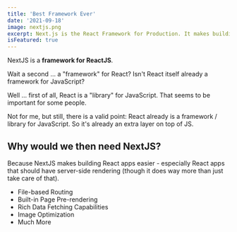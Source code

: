 ```yaml
---
title: 'Best Framework Ever'
date: '2021-09-18'
image: nextjs.png
excerpt: Next.js is the React Framework for Production. It makes building fullstack React apps and sites very easy.
isFeatured: true
---
```


NextJS is a **framework for ReactJS**.

Wait a second ... a "framework" for React? Isn't React itself already a framework for JavaScript?

Well ... first of all, React is a "library" for JavaScript. That seems to be important for some people.

Not for me, but still, there is a valid point: React already is a framework / library for JavaScript. So it's already an extra layer on top of JS.

## Why would we then need NextJS?

Because NextJS makes building React apps easier - especially React apps that should have server-side rendering (though it does way more than just take care of that).

- File-based Routing
- Built-in Page Pre-rendering
- Rich Data Fetching Capabilities
- Image Optimization
- Much More
